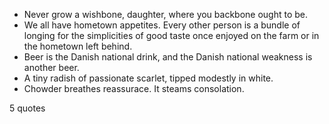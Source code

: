  - Never grow a wishbone, daughter, where you backbone ought to be.
 - We all have hometown appetites. Every other person is a bundle of longing for the simplicities of good taste once enjoyed on the farm or in the hometown left behind.
 - Beer is the Danish national drink, and the Danish national weakness is another beer.
 - A tiny radish of passionate scarlet, tipped modestly in white.
 - Chowder breathes reassurace. It steams consolation.

5 quotes